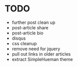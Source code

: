 # TODO
- further post clean up
- post-article share
- post-article bio
- disqus
- css cleanup
- remove need for jquery
- pull out links in older articles
- extract SimpleHueman theme

